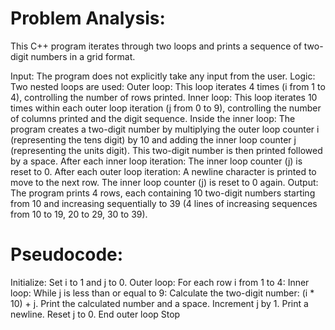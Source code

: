 
   #  Problem Analysis:
This C++ program iterates through two loops and prints a sequence of two-digit numbers in a grid format.

Input:
The program does not explicitly take any input from the user.
Logic:
Two nested loops are used:
Outer loop: This loop iterates 4 times (i from 1 to 4), controlling the number of rows printed.
Inner loop: This loop iterates 10 times within each outer loop iteration (j from 0 to 9), controlling the number of columns printed and the digit sequence.
Inside the inner loop:
The program creates a two-digit number by multiplying the outer loop counter i (representing the tens digit) by 10 and adding the inner loop counter j (representing the units digit).
This two-digit number is then printed followed by a space.
After each inner loop iteration:
The inner loop counter (j) is reset to 0.
After each outer loop iteration:
A newline character is printed to move to the next row.
The inner loop counter (j) is reset to 0 again.
Output: The program prints 4 rows, each containing 10 two-digit numbers starting from 10 and increasing sequentially to 39 (4 lines of increasing sequences from 10 to 19, 20 to 29, 30 to 39).
   # Pseudocode:
Initialize: Set i to 1 and j to 0.
Outer loop: For each row i from 1 to 4:
Inner loop: While j is less than or equal to 9:
Calculate the two-digit number: (i * 10) + j.
Print the calculated number and a space.
Increment j by 1.
Print a newline.
Reset j to 0.
End outer loop
Stop
